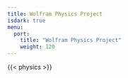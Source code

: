 ```yaml
---
title: Wolfram Physics Project
isdark: true
menu:
  port:
    title: "Wolfram Physics Project"
    weight: 120
---
```


{{< physics >}}